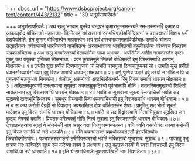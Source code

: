 +++
dbcs_url = "https://www.dsbcproject.org/canon-text/content/443/2132"
title = "30 अनुशंसापरिवर्तः"

+++
अनुशंसापरिवर्तः।
अथ खलु भगवान् पुनरेव चन्द्रप्रभं कुमारभूतमामन्त्रयते स्म-तस्मात्तर्हि कुमार य आकाङ्क्षेद् बोधिसत्त्वो महासत्त्वः- किमित्यहं सर्वसत्त्वानां रुतमधिगच्छेयमिन्द्रियाणां च परापरज्ञतां विज्ञाय धर्मं देशयेयमिति, तेन कुमार बोधिसत्त्वेन महासत्त्वेन अयं सर्वधर्मस्वभावसमताविपञ्चितः समाधिः श्रोतव्य उद्ग्रहीतव्यः पर्यवाप्तव्यो धारयितव्यो वाचयितव्यः अरणाभावनया भावयितव्यो बहुलीकर्तव्यः परेभ्यश्च विस्तरेण संप्रकाशयितव्यः॥
अथ खलु भगवांस्तस्यां वेलायामिमा गाथा अभाषत-
अपरिमित अतीत नायकास्तेन दृष्टाः 
पुरतु कथ प्रयुक्ता पृच्छिता लोकनाथाः। 
प्रवर कुशलमूले तिष्ठतो बोधिसत्त्वो 
इमु विरजसमाधिं धारयन् मोक्षकामः॥ १॥ 
लभति सुख प्रणीतं दिव्यमानुष्यकं चो 
लभति परमपूजां दिव्यमानुष्यकां सो। 
लभति सुख प्रणीतं ध्यानसौख्यार्यसौख्यम् 
इमु विरज समाधिं  धारयन् मोक्षकामः॥ २॥
वर्णु श्रुणिय उदारं हर्षु तस्यो न भोति 
न पि च पुनरवर्णे मङ्कुभावं निगच्छेत्। 
शैलोपमु अकम्पेय्यो अष्टभिर्लोकधर्मै-
रिमु विरज  समाधिं धारयन् मोक्षकामः॥ ३॥ 
अखिलमधुरवाणी श्लक्ष्णवाचा सुयुक्ता 
अपगतभ्रुकुटिश्चो पूर्वआलापि भोति। 
सततस्मितमुखश्चो शिक्षितो नायकानाम् 
इमु विरजसमाधिं धारयन् मोक्षकामः॥ ४॥ 
भवति स सुखवासः सूरतः  स्निग्धचित्तो 
भवति सद सुदान्तो दान्तभूमिस्थितश्च।
सुमधुर प्रियवाणी स्निग्धसत्याभिधायी 
इमु विरजसमाधिं धारयन् बोधिकामः॥ ५॥ 
न च स कथ करोती वैग्रहीं नो विवादान् 
अपगतखिल दोषा वर्जितास्तेन शेषाः। 
प्रमुदितु सद भोती सूरतो मार्दवश्च 
इमु विरज समाधिं धारयन् बोधिकामः॥ ६॥ 
भवति च सद विद्वांस्त्यागि नित्याभियुक्तः 
सुदुखित जन दृष्ट्वा तेषमन्नं ददाति। 
प्रियतरु परित्यक्तुं भोति नित्यं सुदाता 
इमु विरजसमाधिं धारयन् बोधिकामः॥ ७॥ 
देवशतसहस्राण स्पृहां ये संजनेन्ती 
नाग असुर यक्षा नित्युपस्थायकास्य। 
वनि पवनि वसन्ते रक्ष तस्या करोन्ती 
इमु विरज समाधिं यो नरो धारयति॥ ८॥ 
भणि वचनमसक्तं ब्रह्मधोषस्वरोऽसौ 
हंसरवितघोषः किन्नरोद्गीतघोषः। 
पञ्चशतस्वराङ्गो हर्षणीयस्वरश्चो 
भवति नदितशब्दो घुष्टशब्दः सुशब्दः॥ ९॥ 
यावततु पृथु क्षत्राण नरः कश्चिदेव 
सूक्ष्म रज करेय्या शक्य ते लक्षणाय।
ततु बहुतरु तस्यो ये स्वरा निश्चरन्ती 
इमु विरज समाधिं यो नरो धारयाति॥ १०॥
इति श्रीसमाधिराजेऽनुशंसापरिवर्तो नाम त्रिंशतितमः॥ ३०॥

